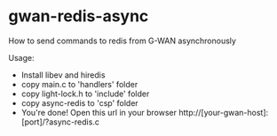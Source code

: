 gwan-redis-async
================

How to send commands to redis from G-WAN asynchronously

Usage:
  - Install libev and hiredis
  - copy main.c to 'handlers' folder
  - copy light-lock.h to 'include' folder
  - copy async-redis to 'csp' folder
  - You're done! Open this url in your browser http://[your-gwan-host]:[port]/?async-redis.c
